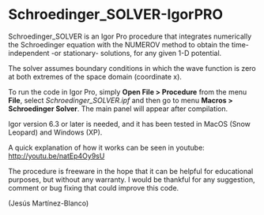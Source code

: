 # Schroedinger_SOLVER-IgorPRO

Schroedinger_SOLVER is an Igor Pro procedure that 
integrates numerically the Schroedinger equation with the NUMEROV method to obtain 
the time-independent -or stationary- solutions, for any given 1-D potential.

The solver assumes boundary conditions in which the wave function is zero 
at both extremes of the space domain (coordinate x). 

To run the code in Igor Pro, simply **Open File > Procedure** from the menu **File**, select
*Schroedinger_SOLVER.ipf* and then go to menu **Macros > Schroedinger Solver**. The main panel will appear after 
compilation.

Igor version 6.3 or later is needed, and it has been tested in MacOS (Snow Leopard) and Windows (XP).

A quick explanation of how it works can be seen in youtube: http://youtu.be/natEp4Oy9sU

The procedure is freeware in the hope that it can be helpful for educational
purposes, but without any warranty. I would be thankful for any suggestion,
comment or bug fixing that could improve this code.

(Jesús Martínez-Blanco)
